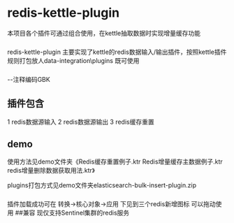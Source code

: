 # redis-kettle-plugin 
本项目各个插件可通过组合使用，在kettle抽取数据时实现增量缓存功能
###
redis-kettle-plugin 主要实现了kettle的redis数据输入/输出插件，按照kettle插件规则打包放人data-integration\plugins 既可使用
###
--注释编码GBK
## 插件包含
1 redis数据源输入
2 redis数据源输出
3 redis缓存重置
## demo
使用方法见demo文件夹《Redis缓存重置例子.ktr Redis增量缓存主数据例子.ktr redis增量删除数据获取用法.ktr》

plugins打包方式见demo文件夹elasticsearch-bulk-insert-plugin.zip
###
插件加载成功可在 转换->核心对象->应用  下见到三个redis新增图标 可以拖动使用
##兼容
现仅支持Sentinel集群的redis服务
